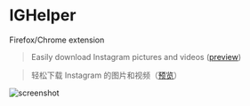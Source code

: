 # IGHelper

Firefox/Chrome extension

> Easily download Instagram pictures and videos ([preview](screenshots))  

> 轻松下载 Instagram 的图片和视频（[预览](screenshots)）  

![screenshot](screenshots/screenshot.png)
